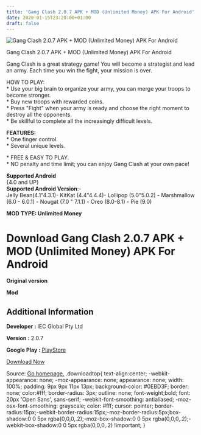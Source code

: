 ```yaml
---
title: 'Gang Clash 2.0.7 APK + MOD (Unlimited Money) APK For Android'
date: 2020-01-15T23:28:00+01:00
draft: false
---
```


![Gang Clash 2.0.7 APK + MOD (Unlimited Money) APK For Android](https://i0.wp.com/apkhome.net/wp-content/uploads/2020/01/Gang-Clash-2.0.7-APK-MOD-Unlimited-Money.png "Gang Clash 2.0.7 APK + MOD (Unlimited Money) APK For Android")

  

Gang Clash 2.0.7 APK + MOD (Unlimited Money) APK For Android

Gang Clash is a great strategy game! You will become a strategist and lead an army. Each time you win the fight, your mission is over.

HOW TO PLAY:  
\* Use your big brain to organize your army, you can merge your troops to become stronger.  
\* Buy new troops with rewarded coins.  
\* Press "Fight" when your army is ready and choose the right moment to destroy all the opponents.  
\* Be skillful to complete all the increasingly difficult levels.

**FEATURES:**  
\* One finger control.  
\* Several unique levels.

\* FREE & EASY TO PLAY.  
\* NO penalty and time limit; you can enjoy Gang Clash at your own pace!

**Supported Android**  
{4.0 and UP}  
**Supported Android Version**:-  
Jelly Bean(4.1"4.3.1)- KitKat (4.4"4.4.4)- Lollipop (5.0"5.0.2) - Marshmallow (6.0 - 6.0.1) - Nougat (7.0 " 7.1.1) - Oreo (8.0-8.1) - Pie (9.0)

**MOD TYPE: Unlimited Money**

Download Gang Clash 2.0.7 APK + MOD (Unlimited Money) APK For Android
=====================================================================

**Original version**

**Mod**

Additional Information
----------------------

**Developer :** IEC Global Pty Ltd

**Version :** 2.0.7

**Google Play :** [PlayStore](https://play.google.com/store/apps/details?id=com.IEC.gang.clash&)

  

[Download Now](https://store4app.co/post/gang-clash-2-0-7-apk-mod-unlimited-money-apk-for-android_1579111597)

  
Source: [Go homepage.](https://store4app.co/post/gang-clash-2-0-7-apk-mod-unlimited-money-apk-for-android_1579111597) .downloadtop{ text-align:center; -webkit-appearance: none; -moz-appearance: none; appearance: none; width: 100%; padding: 9px 9px 11px 13px; background-color: #0EBD3F; border: none; color:#fff; border-radius: 3px; outline: none; font-weight;bold; font: 20px 'Open Sans', sans-serif; -webkit-font-smoothing: antialiased; -moz-osx-font-smoothing: grayscale; color: #fff; cursor: pointer; border-radius:15px;-webkit-border-radius:15px;-moz-border-radius:5px;box-shadow:0 0 5px rgba(0,0,0,.2);-moz-box-shadow:0 0 5px rgba(0,0,0,.2);-webkit-box-shadow:0 0 5px rgba(0,0,0,.2) !important; }